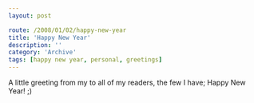```yaml
---
layout: post

route: /2008/01/02/happy-new-year
title: 'Happy New Year'
description: ''
category: 'Archive'
tags: [happy new year, personal, greetings]
---
```


A little greeting from my to all of my readers, the few I have; Happy New Year!
;)
